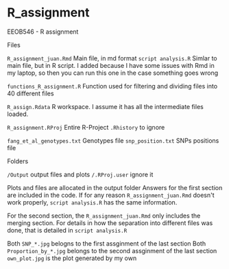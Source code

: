 # R_assignment
EEOB546 - R assignment 

Files


`R_assignment_juan.Rmd` Main file, in md format
`script analysis.R`     Simlar to main file, but in R script. I added because I have some issues with Rmd in my laptop, 
                                   so then you can run this one in the case something goes wrong 

`functions_R_assignment.R` Function used for filtering and dividing files into 40 different files

`R_assign.Rdata` R workspace. I assume it has all the intermediate files loaded.

`R_assignment.RProj` Entire R-Project
`.Rhistory` to ignore

`fang_et_al_genotypes.txt` Genotypes file
`snp_position.txt` SNPs positions file

Folders


`/Output` output files and plots
`/.RProj.user` ignore it

Plots and files are allocated in the output folder
Answers for the first section are included in the code. If for any reason `R_assignment_juan.Rmd` doesn't work properly, `script analysis.R` 
has the same information.

For the second section, the `R_assignment_juan.Rmd` only includes the merging section. For details in how
the separation into different files was done, that is detailed in `script analysis.R`

Both `SNP_*.jpg` belogns to the first assginment of the last section
Both `Proportion_by_*.jpg` belongs to the second assginment of the last section
`own_plot.jpg` is the plot generated by my own
